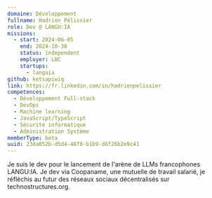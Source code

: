 ```yaml
---
domaine: Développement
fullname: Hadrien Pélissier
role: Dev @ LANGU:IA
missions:
  - start: 2024-06-05
    end: 2024-10-30
    status: independent
    employer: LBC
    startups:
      - languia
github: ketsapiwiq
link: https://fr.linkedin.com/in/hadrienpelissier
competences:
  - Développement Full-stack
  - DevOps
  - Machine learning
  - JavaScript/TypeScript
  - Sécurité informatique
  - Administration Système
memberType: beta
uuid: 23da052b-d5d4-48f0-b1b9-d6f26b2e9c41
---
```

Je suis le dev pour le lancement de l'arène de LLMs francophones LANGU:IA. Je dev via Coopaname, une mutuelle de travail salarié, je réfléchis au futur des réseaux sociaux décentralisés sur technostructures.org.